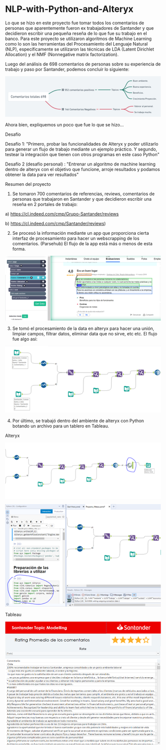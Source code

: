 # NLP-with-Python-and-Alteryx

Lo que se hizo en este proyecto fue tomar todos los comentarios de personas que aparentemente fueron ex trabajadores de Santander y que decidieron escribir una pequeña reseña de lo que fue su trabajo en el banco.
Para este proyecto se utilizaron algoritmos de Machine Learning como lo son las herramientas del Procesamiento del Lenguaje Natural (NLP), específicamente se utilizaron
las técnicas de LDA (Latent Dirichlet Allocation) y el NMF (Nonnegative matrix factorization). 

Luego del análisis de 698 comentarios de personas sobre su experiencia de trabajo y paso por Santander, podemos concluir lo siguiente:

![](Image/image.png)

Ahora bien, expliquemos un poco que fue lo que se hizo...

Desafío

Desafío 1: "Primero, probar las funcionalidades de Alteryx y poder utilizarlo para generar un flujo de trabajo mediante un ejemplo práctico. Y segundo, testear la integración que tienen con otros programas en este caso Python"

Desafío 2 (desafío personal) : "Entrenar un algoritmo de machine learning dentro de alteryx con el objetivo que funcione, arroje resultados y podamos obtener la data para ver resultados"

Resumen del proyecto

1) Se tomaron 700 comentarios de referencias, reviews, comentarios de personas que trabajaron en Santander y que decidieron escribir una reseña en 2 portales de trabajo:

a) https://cl.indeed.com/cmp/Grupo-Santander/reviews 

b) https://cl.indeed.com/cmp/Santander/reviews)


2) Se procesó la información mediante un app que proporciona cierta interfaz de procesamiento para hacer un webscrapping de los comentarios. (Parsehub) 
El flujo de la app está más o menos de esta forma.

![](Image/image1.png)



3) Se tomó el procesamiento de la data en alteryx para hacer una unión, limpiar campos, filtrar datos, eliminar data que no sirve, etc etc. El flujo fue algo así: 

![](Image/image2.png)


4) Por último, se trabajó dentro del ambiente de alteryx con Python botando un archivo para un tablero en Tableau.

Alteryx

![](Image/image3.png)



![](Image/image4.png)



Tableau

![](Image/image5.png)


